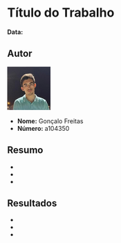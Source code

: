 # Título do Trabalho

**Data:** <!-- Inserir data aqui -->

## Autor
<img src="../bart.png" alt="bart" width="100" height="100">

- **Nome:** Gonçalo Freitas  
- **Número:** a104350  


## Resumo

- <!-- Parágrafo 1 -->
- <!-- Parágrafo 2 -->
- <!-- Parágrafo 3 -->

## Resultados

- [<!-- Nome do ficheiro 1 -->](<!-- Caminho ou link do ficheiro 1 -->)
- [<!-- Nome do ficheiro 2 -->](<!-- Caminho ou link do ficheiro 2 -->)
- [<!-- Nome do ficheiro 3 -->](<!-- Caminho ou link do ficheiro 3 -->)
